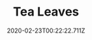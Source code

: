 ---
templateKey: blog-post
featuredpost: false
date: 2020-02-23T00:22:22.711Z
title: Tea Leaves
description: The young leaves of the tea plant. Can be brewed into the popular, energizing beverage.
type: vegetable
sellPrice: 55
energy: 
health: 
featuredimage: /img/Tea_Leaves.png
tags:
  - vegetable
  - Caroline
  - monthly
  - Green Tea
  -  inedible
  - trellis
---